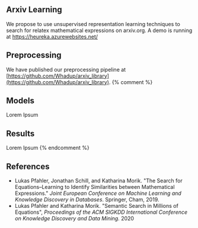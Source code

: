 ## Arxiv Learning
We propose to use unsupervised representation learning techniques to search for relatex mathematical expressions on arxiv.org. A demo is running at https://heureka.azurewebsites.net/

## Preprocessing

We have published our preprocessing pipeline at [https://github.com/Whadup/arxiv_library](https://github.com/Whadup/arxiv_library).
{% comment %} 
## Models

Lorem Ipsum

## Results

Lorem Ipsum
{% endcomment %}


## References

- Lukas Pfahler, Jonathan Schill, and Katharina Morik. "The Search for Equations–Learning to Identify Similarities between Mathematical Expressions." *Joint European Conference on Machine Learning and Knowledge Discovery in Databases*. Springer, Cham, 2019.
- Lukas Pfahler and Katharina Morik. "Semantic Search in Millions of Equations", *Proceedings of the ACM SIGKDD International Conference on Knowledge Discovery and Data Mining.* 2020
